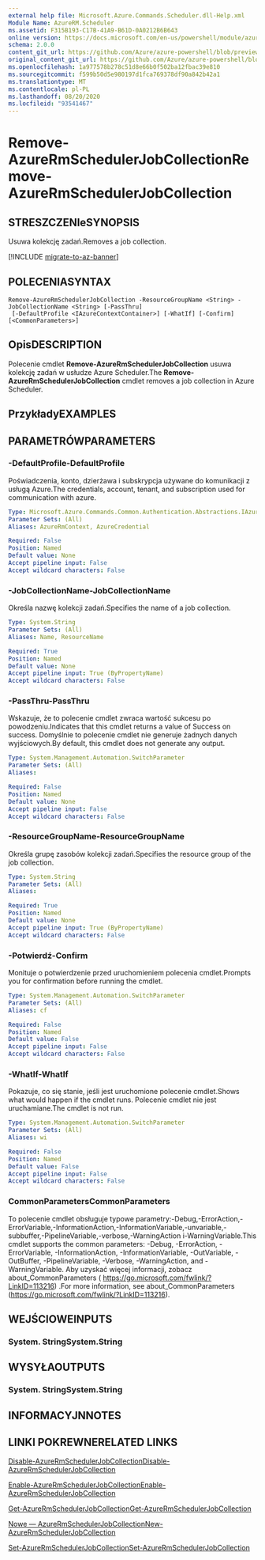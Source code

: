 ```yaml
---
external help file: Microsoft.Azure.Commands.Scheduler.dll-Help.xml
Module Name: AzureRM.Scheduler
ms.assetid: F315B193-C17B-41A9-B61D-0A0212B6B643
online version: https://docs.microsoft.com/en-us/powershell/module/azurerm.scheduler/remove-azurermschedulerjobcollection
schema: 2.0.0
content_git_url: https://github.com/Azure/azure-powershell/blob/preview/src/ResourceManager/Scheduler/Commands.Scheduler/help/Remove-AzureRmSchedulerJobCollection.md
original_content_git_url: https://github.com/Azure/azure-powershell/blob/preview/src/ResourceManager/Scheduler/Commands.Scheduler/help/Remove-AzureRmSchedulerJobCollection.md
ms.openlocfilehash: 1a977578b278c51d8e66b0f502ba12fbac39e810
ms.sourcegitcommit: f599b50d5e980197d1fca769378df90a842b42a1
ms.translationtype: MT
ms.contentlocale: pl-PL
ms.lasthandoff: 08/20/2020
ms.locfileid: "93541467"
---
```

# <span data-ttu-id="566f4-101">Remove-AzureRmSchedulerJobCollection</span><span class="sxs-lookup"><span data-stu-id="566f4-101">Remove-AzureRmSchedulerJobCollection</span></span>

## <span data-ttu-id="566f4-102">STRESZCZENIe</span><span class="sxs-lookup"><span data-stu-id="566f4-102">SYNOPSIS</span></span>
<span data-ttu-id="566f4-103">Usuwa kolekcję zadań.</span><span class="sxs-lookup"><span data-stu-id="566f4-103">Removes a job collection.</span></span>

[!INCLUDE [migrate-to-az-banner](../../includes/migrate-to-az-banner.md)]

## <span data-ttu-id="566f4-104">POLECENIA</span><span class="sxs-lookup"><span data-stu-id="566f4-104">SYNTAX</span></span>

```
Remove-AzureRmSchedulerJobCollection -ResourceGroupName <String> -JobCollectionName <String> [-PassThru]
 [-DefaultProfile <IAzureContextContainer>] [-WhatIf] [-Confirm] [<CommonParameters>]
```

## <span data-ttu-id="566f4-105">Opis</span><span class="sxs-lookup"><span data-stu-id="566f4-105">DESCRIPTION</span></span>
<span data-ttu-id="566f4-106">Polecenie cmdlet **Remove-AzureRmSchedulerJobCollection** usuwa kolekcję zadań w usłudze Azure Scheduler.</span><span class="sxs-lookup"><span data-stu-id="566f4-106">The **Remove-AzureRmSchedulerJobCollection** cmdlet removes a job collection in Azure Scheduler.</span></span>

## <span data-ttu-id="566f4-107">Przykłady</span><span class="sxs-lookup"><span data-stu-id="566f4-107">EXAMPLES</span></span>

## <span data-ttu-id="566f4-108">PARAMETRÓW</span><span class="sxs-lookup"><span data-stu-id="566f4-108">PARAMETERS</span></span>

### <span data-ttu-id="566f4-109">-DefaultProfile</span><span class="sxs-lookup"><span data-stu-id="566f4-109">-DefaultProfile</span></span>
<span data-ttu-id="566f4-110">Poświadczenia, konto, dzierżawa i subskrypcja używane do komunikacji z usługą Azure.</span><span class="sxs-lookup"><span data-stu-id="566f4-110">The credentials, account, tenant, and subscription used for communication with azure.</span></span>

```yaml
Type: Microsoft.Azure.Commands.Common.Authentication.Abstractions.IAzureContextContainer
Parameter Sets: (All)
Aliases: AzureRmContext, AzureCredential

Required: False
Position: Named
Default value: None
Accept pipeline input: False
Accept wildcard characters: False
```

### <span data-ttu-id="566f4-111">-JobCollectionName</span><span class="sxs-lookup"><span data-stu-id="566f4-111">-JobCollectionName</span></span>
<span data-ttu-id="566f4-112">Określa nazwę kolekcji zadań.</span><span class="sxs-lookup"><span data-stu-id="566f4-112">Specifies the name of a job collection.</span></span>

```yaml
Type: System.String
Parameter Sets: (All)
Aliases: Name, ResourceName

Required: True
Position: Named
Default value: None
Accept pipeline input: True (ByPropertyName)
Accept wildcard characters: False
```

### <span data-ttu-id="566f4-113">-PassThru</span><span class="sxs-lookup"><span data-stu-id="566f4-113">-PassThru</span></span>
<span data-ttu-id="566f4-114">Wskazuje, że to polecenie cmdlet zwraca wartość sukcesu po powodzeniu.</span><span class="sxs-lookup"><span data-stu-id="566f4-114">Indicates that this cmdlet returns a value of Success on success.</span></span>
<span data-ttu-id="566f4-115">Domyślnie to polecenie cmdlet nie generuje żadnych danych wyjściowych.</span><span class="sxs-lookup"><span data-stu-id="566f4-115">By default, this cmdlet does not generate any output.</span></span>

```yaml
Type: System.Management.Automation.SwitchParameter
Parameter Sets: (All)
Aliases:

Required: False
Position: Named
Default value: None
Accept pipeline input: False
Accept wildcard characters: False
```

### <span data-ttu-id="566f4-116">-ResourceGroupName</span><span class="sxs-lookup"><span data-stu-id="566f4-116">-ResourceGroupName</span></span>
<span data-ttu-id="566f4-117">Określa grupę zasobów kolekcji zadań.</span><span class="sxs-lookup"><span data-stu-id="566f4-117">Specifies the resource group of the job collection.</span></span>

```yaml
Type: System.String
Parameter Sets: (All)
Aliases:

Required: True
Position: Named
Default value: None
Accept pipeline input: True (ByPropertyName)
Accept wildcard characters: False
```

### <span data-ttu-id="566f4-118">-Potwierdź</span><span class="sxs-lookup"><span data-stu-id="566f4-118">-Confirm</span></span>
<span data-ttu-id="566f4-119">Monituje o potwierdzenie przed uruchomieniem polecenia cmdlet.</span><span class="sxs-lookup"><span data-stu-id="566f4-119">Prompts you for confirmation before running the cmdlet.</span></span>

```yaml
Type: System.Management.Automation.SwitchParameter
Parameter Sets: (All)
Aliases: cf

Required: False
Position: Named
Default value: False
Accept pipeline input: False
Accept wildcard characters: False
```

### <span data-ttu-id="566f4-120">-WhatIf</span><span class="sxs-lookup"><span data-stu-id="566f4-120">-WhatIf</span></span>
<span data-ttu-id="566f4-121">Pokazuje, co się stanie, jeśli jest uruchomione polecenie cmdlet.</span><span class="sxs-lookup"><span data-stu-id="566f4-121">Shows what would happen if the cmdlet runs.</span></span>
<span data-ttu-id="566f4-122">Polecenie cmdlet nie jest uruchamiane.</span><span class="sxs-lookup"><span data-stu-id="566f4-122">The cmdlet is not run.</span></span>

```yaml
Type: System.Management.Automation.SwitchParameter
Parameter Sets: (All)
Aliases: wi

Required: False
Position: Named
Default value: False
Accept pipeline input: False
Accept wildcard characters: False
```

### <span data-ttu-id="566f4-123">CommonParameters</span><span class="sxs-lookup"><span data-stu-id="566f4-123">CommonParameters</span></span>
<span data-ttu-id="566f4-124">To polecenie cmdlet obsługuje typowe parametry:-Debug,-ErrorAction,-ErrorVariable,-InformationAction,-InformationVariable,-unvariable,-subbuffer,-PipelineVariable,-verbose,-WarningAction i-WarningVariable.</span><span class="sxs-lookup"><span data-stu-id="566f4-124">This cmdlet supports the common parameters: -Debug, -ErrorAction, -ErrorVariable, -InformationAction, -InformationVariable, -OutVariable, -OutBuffer, -PipelineVariable, -Verbose, -WarningAction, and -WarningVariable.</span></span> <span data-ttu-id="566f4-125">Aby uzyskać więcej informacji, zobacz about_CommonParameters ( https://go.microsoft.com/fwlink/?LinkID=113216) .</span><span class="sxs-lookup"><span data-stu-id="566f4-125">For more information, see about_CommonParameters (https://go.microsoft.com/fwlink/?LinkID=113216).</span></span>

## <span data-ttu-id="566f4-126">WEJŚCIOWE</span><span class="sxs-lookup"><span data-stu-id="566f4-126">INPUTS</span></span>

### <span data-ttu-id="566f4-127">System. String</span><span class="sxs-lookup"><span data-stu-id="566f4-127">System.String</span></span>

## <span data-ttu-id="566f4-128">WYSYŁA</span><span class="sxs-lookup"><span data-stu-id="566f4-128">OUTPUTS</span></span>

### <span data-ttu-id="566f4-129">System. String</span><span class="sxs-lookup"><span data-stu-id="566f4-129">System.String</span></span>

## <span data-ttu-id="566f4-130">INFORMACYJN</span><span class="sxs-lookup"><span data-stu-id="566f4-130">NOTES</span></span>

## <span data-ttu-id="566f4-131">LINKI POKREWNE</span><span class="sxs-lookup"><span data-stu-id="566f4-131">RELATED LINKS</span></span>

[<span data-ttu-id="566f4-132">Disable-AzureRmSchedulerJobCollection</span><span class="sxs-lookup"><span data-stu-id="566f4-132">Disable-AzureRmSchedulerJobCollection</span></span>](./Disable-AzureRmSchedulerJobCollection.md)

[<span data-ttu-id="566f4-133">Enable-AzureRmSchedulerJobCollection</span><span class="sxs-lookup"><span data-stu-id="566f4-133">Enable-AzureRmSchedulerJobCollection</span></span>](./Enable-AzureRmSchedulerJobCollection.md)

[<span data-ttu-id="566f4-134">Get-AzureRmSchedulerJobCollection</span><span class="sxs-lookup"><span data-stu-id="566f4-134">Get-AzureRmSchedulerJobCollection</span></span>](./Get-AzureRmSchedulerJobCollection.md)

[<span data-ttu-id="566f4-135">Nowe — AzureRmSchedulerJobCollection</span><span class="sxs-lookup"><span data-stu-id="566f4-135">New-AzureRmSchedulerJobCollection</span></span>](./New-AzureRmSchedulerJobCollection.md)

[<span data-ttu-id="566f4-136">Set-AzureRmSchedulerJobCollection</span><span class="sxs-lookup"><span data-stu-id="566f4-136">Set-AzureRmSchedulerJobCollection</span></span>](./Set-AzureRmSchedulerJobCollection.md)


